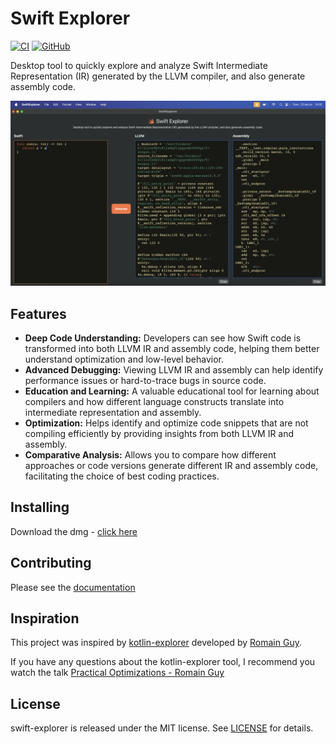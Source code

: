 # Swift Explorer

[![CI](https://github.com/heroesofcode/swift-explorer/actions/workflows/CI.yml/badge.svg)](https://github.com/heroesofcode/swift-explorer/actions/workflows/CI.yml)
[![GitHub](https://img.shields.io/github/license/heroesofcode/swift-explorer)](https://github.com/heroesofcode/swift-explorer/blob/main/LICENSE)

Desktop tool to quickly explore and analyze Swift Intermediate Representation (IR) generated by the LLVM compiler, and also generate assembly code.

<img src="https://github.com/heroesofcode/swift-explorer/blob/main/Assets/screen.png?raw=true">

## Features

- <b>Deep Code Understanding:</b> Developers can see how Swift code is transformed into both LLVM IR and assembly code, helping them better understand optimization and low-level behavior.
- <b>Advanced Debugging:</b> Viewing LLVM IR and assembly can help identify performance issues or hard-to-trace bugs in source code.
- <b>Education and Learning:</b> A valuable educational tool for learning about compilers and how different language constructs translate into intermediate representation and assembly.
- <b>Optimization:</b> Helps identify and optimize code snippets that are not compiling efficiently by providing insights from both LLVM IR and assembly.
- <b>Comparative Analysis:</b> Allows you to compare how different approaches or code versions generate different IR and assembly code, facilitating the choice of best coding practices.


## Installing

Download the dmg - [click here](https://github.com/heroesofcode/swift-explorer/releases/download/1.1.0/SwiftExplorer.dmg)

## Contributing

Please see the [documentation](https://github.com/heroesofcode/swift-explorer/blob/main/CONTRIBUTING.md)

## Inspiration

This project was inspired by [kotlin-explorer](https://github.com/romainguy/kotlin-explorer) developed by [Romain Guy](https://github.com/romainguy).

If you have any questions about the kotlin-explorer tool, I recommend you watch the talk [Practical Optimizations - Romain Guy](https://www.youtube.com/watch?v=5cxw_fdpnoA&list=PLn7H9CUCuXAtxPltq2mEHc_Wbgckrd4B-)

## License

swift-explorer is released under the MIT license. See [LICENSE](https://github.com/heroesofcode/swift-explorer/blob/main/LICENSE) for details.
